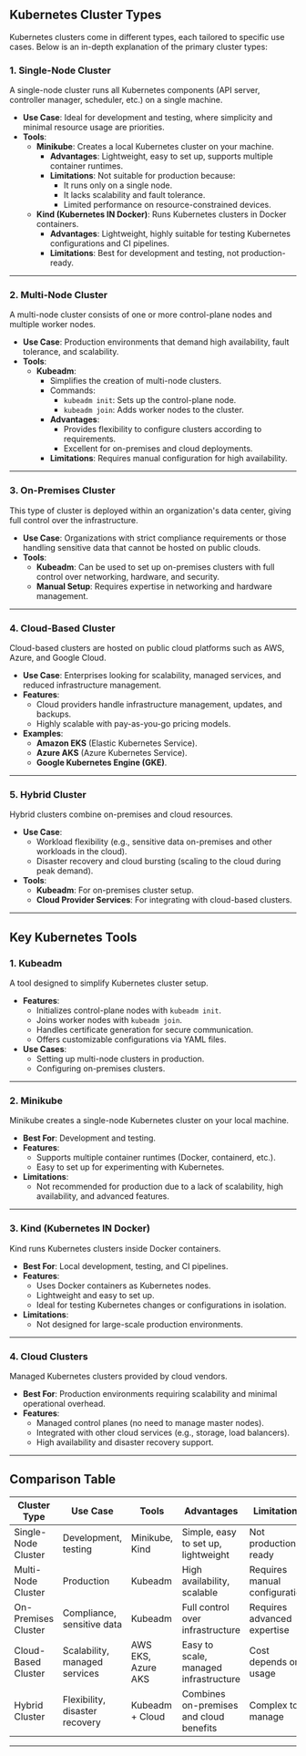 ## **Kubernetes Cluster Types**  

Kubernetes clusters come in different types, each tailored to specific use cases. Below is an in-depth explanation of the primary cluster types:  

### 1. **Single-Node Cluster**  
A single-node cluster runs all Kubernetes components (API server, controller manager, scheduler, etc.) on a single machine.  

- **Use Case**: Ideal for development and testing, where simplicity and minimal resource usage are priorities.  
- **Tools**:  
  - **Minikube**: Creates a local Kubernetes cluster on your machine.  
    - **Advantages**: Lightweight, easy to set up, supports multiple container runtimes.  
    - **Limitations**: Not suitable for production because:  
      - It runs only on a single node.  
      - It lacks scalability and fault tolerance.  
      - Limited performance on resource-constrained devices.  
  - **Kind (Kubernetes IN Docker)**: Runs Kubernetes clusters in Docker containers.  
    - **Advantages**: Lightweight, highly suitable for testing Kubernetes configurations and CI pipelines.  
    - **Limitations**: Best for development and testing, not production-ready.

---

### 2. **Multi-Node Cluster**  
A multi-node cluster consists of one or more control-plane nodes and multiple worker nodes.  

- **Use Case**: Production environments that demand high availability, fault tolerance, and scalability.  
- **Tools**:  
  - **Kubeadm**:  
    - Simplifies the creation of multi-node clusters.  
    - Commands:  
      - `kubeadm init`: Sets up the control-plane node.  
      - `kubeadm join`: Adds worker nodes to the cluster.  
    - **Advantages**:  
      - Provides flexibility to configure clusters according to requirements.  
      - Excellent for on-premises and cloud deployments.  
    - **Limitations**: Requires manual configuration for high availability.  

---

### 3. **On-Premises Cluster**  
This type of cluster is deployed within an organization's data center, giving full control over the infrastructure.  

- **Use Case**: Organizations with strict compliance requirements or those handling sensitive data that cannot be hosted on public clouds.  
- **Tools**:  
  - **Kubeadm**: Can be used to set up on-premises clusters with full control over networking, hardware, and security.  
  - **Manual Setup**: Requires expertise in networking and hardware management.  

---

### 4. **Cloud-Based Cluster**  
Cloud-based clusters are hosted on public cloud platforms such as AWS, Azure, and Google Cloud.  

- **Use Case**: Enterprises looking for scalability, managed services, and reduced infrastructure management.  
- **Features**:  
  - Cloud providers handle infrastructure management, updates, and backups.  
  - Highly scalable with pay-as-you-go pricing models.  
- **Examples**:  
  - **Amazon EKS** (Elastic Kubernetes Service).  
  - **Azure AKS** (Azure Kubernetes Service).  
  - **Google Kubernetes Engine (GKE)**.  

---

### 5. **Hybrid Cluster**  
Hybrid clusters combine on-premises and cloud resources.  

- **Use Case**:  
  - Workload flexibility (e.g., sensitive data on-premises and other workloads in the cloud).  
  - Disaster recovery and cloud bursting (scaling to the cloud during peak demand).  
- **Tools**:  
  - **Kubeadm**: For on-premises cluster setup.  
  - **Cloud Provider Services**: For integrating with cloud-based clusters.  

---

## **Key Kubernetes Tools**  

### 1. **Kubeadm**  
A tool designed to simplify Kubernetes cluster setup.  

- **Features**:  
  - Initializes control-plane nodes with `kubeadm init`.  
  - Joins worker nodes with `kubeadm join`.  
  - Handles certificate generation for secure communication.  
  - Offers customizable configurations via YAML files.  
- **Use Cases**:  
  - Setting up multi-node clusters in production.  
  - Configuring on-premises clusters.  

---

### 2. **Minikube**  
Minikube creates a single-node Kubernetes cluster on your local machine.  

- **Best For**: Development and testing.  
- **Features**:  
  - Supports multiple container runtimes (Docker, containerd, etc.).  
  - Easy to set up for experimenting with Kubernetes.  
- **Limitations**:  
  - Not recommended for production due to a lack of scalability, high availability, and advanced features.  

---

### 3. **Kind (Kubernetes IN Docker)**  
Kind runs Kubernetes clusters inside Docker containers.  

- **Best For**: Local development, testing, and CI pipelines.  
- **Features**:  
  - Uses Docker containers as Kubernetes nodes.  
  - Lightweight and easy to set up.  
  - Ideal for testing Kubernetes changes or configurations in isolation.  
- **Limitations**:  
  - Not designed for large-scale production environments.  

---

### 4. **Cloud Clusters**  
Managed Kubernetes clusters provided by cloud vendors.  

- **Best For**: Production environments requiring scalability and minimal operational overhead.  
- **Features**:  
  - Managed control planes (no need to manage master nodes).  
  - Integrated with other cloud services (e.g., storage, load balancers).  
  - High availability and disaster recovery support.  

---

## **Comparison Table**  

| **Cluster Type**       | **Use Case**                   | **Tools**         | **Advantages**                             | **Limitations**                  |  
|-------------------------|-------------------------------|-------------------|-------------------------------------------|----------------------------------|  
| Single-Node Cluster     | Development, testing         | Minikube, Kind    | Simple, easy to set up, lightweight       | Not production-ready             |  
| Multi-Node Cluster      | Production                   | Kubeadm           | High availability, scalable               | Requires manual configuration    |  
| On-Premises Cluster     | Compliance, sensitive data   | Kubeadm           | Full control over infrastructure          | Requires advanced expertise      |  
| Cloud-Based Cluster     | Scalability, managed services| AWS EKS, Azure AKS| Easy to scale, managed infrastructure     | Cost depends on usage            |  
| Hybrid Cluster          | Flexibility, disaster recovery| Kubeadm + Cloud   | Combines on-premises and cloud benefits   | Complex to manage                |  

---
